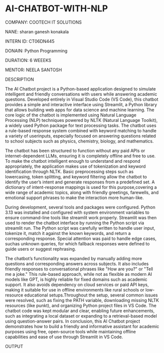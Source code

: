 # AI-CHATBOT-WITH-NLP

COMPANY: COOTECH IT SOLUTIONS

NANE: sharan ganesh konakala

INTERN ID: CT06DN445

DONAIN: Python Programming

DURATION: 6 WEEEKS

MENTOR: NEELA SANTOSH

DESCRIPTION

The AI Chatbot project is a Python-based application designed to simulate intelligent and friendly conversations with users while answering academic questions. Developed entirely in Visual Studio Code (VS Code), this chatbot provides a simple and interactive interface using Streamlit, a Python library that allows building web apps for data science and machine learning. The core logic of the chatbot is implemented using Natural Language Processing (NLP) techniques powered by NLTK (Natural Language Toolkit), a widely used Python package for text processing tasks. The chatbot uses a rule-based response system combined with keyword matching to handle a variety of userinputs, especially focused on answering questions related to school subjects such as physics, chemistry, biology, and mathematics.

The chatbot has been structured to function without any paid APIs or internet-dependent LLMs, ensuring it is completely offline and free to use. To make the chatbot intelligent enough to understand and respond appropriately, the application makes use of tokenization and keyword identification through NLTK. Basic preprocessing steps such as lowercasing, token splitting, and keyword filtering allow the chatbot to identify the user’s intent and generate responses from a predefined set. A dictionary of intent-response mappings is used for this purpose,covering a wide range of academic topics, along with friendly greetings, farewells, and emotional support phrases to make the interaction more human-like.

During development, several tools and packages were configured. Python 3.13 was installed and configured with system environment variables to ensure command-line tools like streamlit work properly. Streamlit was then used to render the chatbot interface by running the Python script via streamlit run. The Python script was carefully written to handle user input, tokenize it, match it against the known keywords, and return a corresponding response. Special attention was paid to handle edge cases, suchas unknown queries, for which fallback responses were defined to guide users or suggest rephrasing.

The chatbot’s functionality was expanded by manually adding more questions and corresponding answers across subjects. It also includes friendly responses to conversational phrases like "How are you?" or "Tell me a joke." This rule-based approach, while not as flexible as modern AI models like GPT, is highly reliable for fixed domains such as academic support. It also avoids dependency on cloud services or paid API keys, making it suitable for use in offline environments like rural schools or low-resource educational setups.Throughout the setup, several common issues were resolved, such as fixing the PATH variable, downloading missing NLTK resources (like punkt), and organizing Python project files in VS Code. The chatbot code was kept modular and clear, enabling future enhancements, such as integrating a local dataset or expanding to a retrieval-based model using question-answer pairs. In conclusion, this AI Chatbot project demonstrates how to build a friendly and informative assistant for academic purposes using free, open-source tools while maintaining offline capabilities and ease of use through Streamlit in VS Code.

OUTPUT

